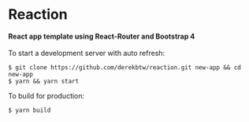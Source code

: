 # Reaction
**React app template using React-Router and Bootstrap 4**
<br/>
<br/>
To start a development server with auto refresh:<br/>
```
$ git clone https://github.com/derekbtw/reaction.git new-app && cd new-app
$ yarn && yarn start
```

To build for production:<br/>
```
$ yarn build
```
